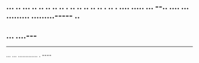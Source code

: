 ... .. ... .. .. .. .. .. . .. .. .. .. .. . .. . .... 
..... ...
--.. ....
... 
.........
.........-----
.. 
---
... ....---
----------
-----
... ... ............. . ----
